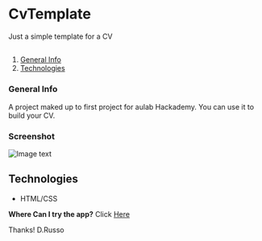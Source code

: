 # CvTemplate
Just a simple template for a CV

##
1. [General Info](#general-info)
2. [Technologies](#technologies)

### General Info
A project maked up to first project for aulab Hackademy.
You can use it to build your CV.

### Screenshot
![Image text](https://i.ibb.co/vj3q8Jd/cvscreenshot.png)

## Technologies

* HTML/CSS

**Where Can I try the app?**
Click [Here](https://cvtemplate-dd569.web.app/)


Thanks!
D.Russo

